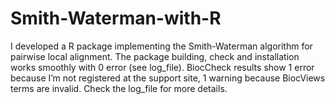 # Smith-Waterman-with-R
I developed a R package implementing the Smith-Waterman algorithm for pairwise local alignment. The package building, check and installation works smoothly with 0 error (see log_file).  BiocCheck results show 1 error because I’m not registered at the support site, 1 warning because BiocViews terms are invalid. Check the log_file for more details.
